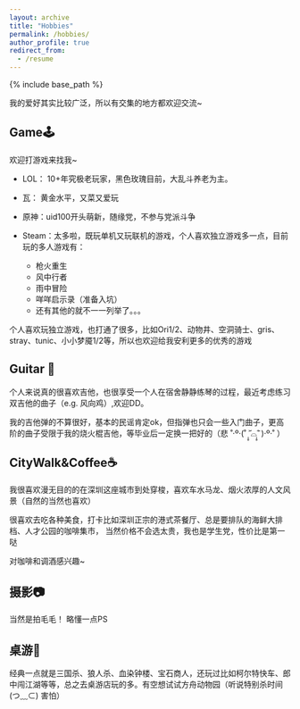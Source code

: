 ```yaml
---
layout: archive
title: "Hobbies"
permalink: /hobbies/
author_profile: true
redirect_from:
  - /resume
---
```


{% include base_path %}

我的爱好其实比较广泛，所以有交集的地方都欢迎交流~

## Game🕹️

欢迎打游戏来找我~

- LOL： 10+年究极老玩家，黑色玫瑰目前，大乱斗养老为主。
- 瓦： 黄金水平，又菜又爱玩
- 原神：uid100开头萌新，随缘党，不参与党派斗争

- Steam：太多啦，既玩单机又玩联机的游戏，个人喜欢独立游戏多一点，目前玩的多人游戏有：
  - 枪火重生
  - 风中行者
  - 雨中冒险
  - 咩咩启示录（准备入坑）
  - 还有其他的就不一一列举了。。。

个人喜欢玩独立游戏，也打通了很多，比如Ori1/2、动物井、空洞骑士、gris、stray、tunic、小小梦魇1/2等，所以也欢迎给我安利更多的优秀的游戏

## Guitar 🎸 

个人来说真的很喜欢吉他，也很享受一个人在宿舍静静练琴的过程，最近考虑练习双吉他的曲子（e.g. 风向鸡）,欢迎DD。 

我的吉他弹的不算很好，基本的民谣肯定ok，但指弹也只会一些入门曲子，更高阶的曲子受限于我的烧火棍吉他，等毕业后一定换一把好的（悲 ˚‧º·(˚ ˃̣̣̥᷄⌓˂̣̣̥᷅ )‧º·˚ ）

## CityWalk&Coffee☕

我很喜欢漫无目的的在深圳这座城市到处穿梭，喜欢车水马龙、烟火浓厚的人文风景（自然的当然也喜欢）

很喜欢去吃各种美食，打卡比如深圳正宗的港式茶餐厅、总是要排队的海鲜大排档、人才公园的咖啡集市， 当然价格不会选太贵，我也是学生党，性价比是第一哒

对咖啡和调酒感兴趣~

## 摄影📷

当然是拍毛毛！ 略懂一点PS

## 桌游🎴

经典一点就是三国杀、狼人杀、血染钟楼、宝石商人，还玩过比如柯尔特快车、郎中闯江湖等等，总之去桌游店玩的多。有空想试试方舟动物园（听说特别杀时间 (つ﹏⊂) 害怕）

